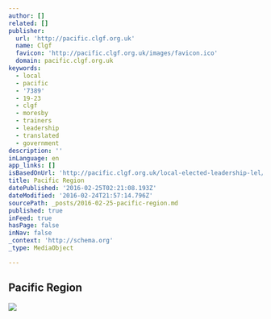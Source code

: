```yaml
---
author: []
related: []
publisher:
  url: 'http://pacific.clgf.org.uk'
  name: Clgf
  favicon: 'http://pacific.clgf.org.uk/images/favicon.ico'
  domain: pacific.clgf.org.uk
keywords:
  - local
  - pacific
  - '7389'
  - 19-23
  - clgf
  - moresby
  - trainers
  - leadership
  - translated
  - government
description: ''
inLanguage: en
app_links: []
isBasedOnUrl: 'http://pacific.clgf.org.uk/local-elected-leadership-lel/'
title: Pacific Region
datePublished: '2016-02-25T02:21:08.193Z'
dateModified: '2016-02-24T21:57:14.796Z'
sourcePath: _posts/2016-02-25-pacific-region.md
published: true
inFeed: true
hasPage: false
inNav: false
_context: 'http://schema.org'
_type: MediaObject

---
```

<article style=""><h1>Pacific Region</h1><img src="http://pacific.clgf.org.uk/images/news/338.jpg" /></article>